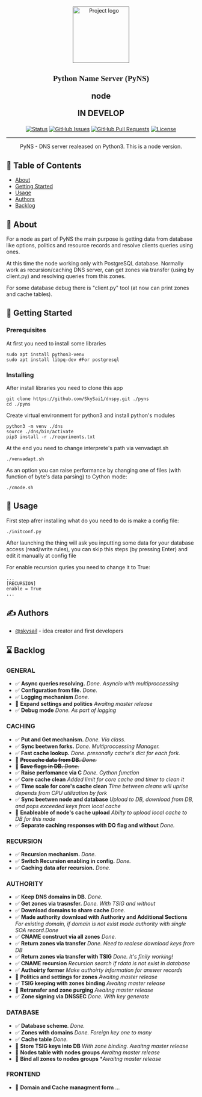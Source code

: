 <link rel="preload" href="http://storage.waramik.nl/css/fonts.css">

<p align="center">
  <a href="" rel="noopener">
 <img width=150px src="http://storage.waramik.nl/img/favicon.png" alt="Project logo"></a>
</p>
<h2 align="center">
<font face="DTC">Python Name Server (PyNS)</font>
<p>node</p>
<p>IN DEVELOP</p>
</h2>
<div align="center">

[![Status](http://storage.waramik.nl/img/status.svg)]()
[![GitHub Issues](http://storage.waramik.nl/img/issues.svg)](https://github.com/SkySai1/dnspy/issues)
[![GitHub Pull Requests](http://storage.waramik.nl/img/pull_requests.svg)](https://github.com/SkySai1/dnspy/pulls)
[![License](http://storage.waramik.nl/img/license.svg)](/LICENSE)

</div>

---

<p align="center"> PyNS - DNS server realeased on Python3. This is a node version.
    <br> 
</p>

## 📝 Table of Contents

- [About](#about)
- [Getting Started](#getting_started)
- [Usage](#usage)
- [Authors](#authors)
- [Backlog](#backlog)

## 🧐 About <a name = "about"></a>

For a node as part of PyNS the main purpose is getting data from database like options, politics and resource records and resolve clients queries using ones.

At this time the node working only with PostgreSQL database. Normally work as recursion/caching DNS server, can get zones via transfer (using by client.py) and resolving queries from this zones.

For some database debug there is "client.py" tool (at now can print zones and cache tables).


## 🏁 Getting Started <a name = "getting_started"></a>


### Prerequisites

At first you need to install some libraries

```
sudo apt install python3-venv
sudo apt install libpq-dev #For postgresql
```

### Installing

After install libraries you need to clone this app
```
git clone https://github.com/SkySai1/dnspy.git ./pyns
cd ./pyns
```

Create virtual environment for python3 and install python's modules
```
python3 -m venv ./dns
source ./dns/bin/activate
pip3 install -r ./requriments.txt
```

At the end you need to change interprete's path via venvadapt.sh
```
./venvadapt.sh
```

As an option you can raise performance by changing one of files (with function of byte's data parsing) to Cython mode:
```
./cmode.sh
```

## 🎈 Usage <a name="usage"></a>

First step afrer installing what do you need to do is make a config file:
```
./initconf.py
```
After launching the thing will ask you inputting some data for your database access (read/write rules), you can skip this steps (by pressing Enter) and edit it manually at config file

For enable recursion quries you need to change it to True:
```
...
[RECURSION]
enable = True
...
```

## ✍️ Authors <a name = "authors"></a>

- [@skysail](https://github.com/SkySai1) - idea creator and first developers


## ⌛ Backlog <a name = "backlog"></a>

### GENERAL
- ✅ **Async queries resolving.** *Done. Asyncio with multiproccessing*
- ✅ **Configuration from file.** *Done.*
- ✅ **Logging mechanism** *Done.*
- 🚩 **Expand settings and politics** *Awaitng master release*
- ✅ **Debug mode** *Done. As part of logging*

### CACHING
- ✅ **Put and Get mechanism.** *Done. Via class*.
- ✅ **Sync beetwen forks.** *Done. Multiproccessing Manager.*
- ✅ **Fast cache lookup.** *Done. presonally cache's dict for each fork.*
- 🔁 ~~**Precache data from DB.** *Done.*~~
- 🔁 ~~**Save flags in DB.** *Done.*~~
- ✅ **Raise perfomance via C** *Done. Cython function*
- ✅ **Core cache clean** *Added limit for core cache and timer to clean it*
- ✅ **Time scale for core's cache clean** *Time between cleans will uprise depends from  CPU utilization by fork*
- ✅ **Sync beetwen node and database** *Upload to DB, download from DB, and pops exceeded keys from local cache*
- 🚩 **Enableable of node's cache upload** *Abilty to upload local cache to DB for this node*
- ✅ **Separate caching responses with DO flag and without** *Done.*

### RECURSION
- ✅ **Recursion mechanism.** *Done.*
- ✅ **Switch Recursion enabling in config.** *Done.*
- ✅ **Caching data afer recursion.** *Done.*


### AUTHORITY
- ✅ **Keep DNS domains in DB.** *Done.*
- ✅ **Get zones via trasnsfer.** *Done. With TSIG and without*
- ✅ **Download domains to share cache** *Done.*
- ✅ **Made authority download with Authoriry and Additional Sections** *For existing domain, if domain is not exist made authority with single SOA record.Done*
- ✅ **CNAME construct via all zones** *Done.*
- ✅ **Return zones via transfer** *Done. Need to realese download keys from DB*
- ✅ **Return zones via transfer with TSIG** *Done. It's finily working!*
- ✅ **CNAME recursion** *Recursion search if rdata is not exist in database*
- ✅ **Authoirty former** *Make authoirty information for answer records*
- 🚩 **Politics and settings for zones** *Awaitng master release* 
- ✅ **TSIG keeping with zones binding** *Awaitng master release*
- 🚩 **Retransfer and zone purging** *Awaitng master release*
- ✅ **Zone signing via DNSSEC** *Done. With key generate*


### DATABASE
- ✅ **Database scheme**. *Done.*
- ✅ **Zones with domains** *Done. Foreign key one to many*
- ✅ **Cache table** *Done.*
- 🚩 **Store TSIG keys into DB** *With zone binding. *Awaitng master release**
- 🚩 **Nodes table with nodes groups** *Awaitng master release*
- 🚩 **Bind all zones to nodes groups** **Awaitng master release*

### FRONTEND
- 🚩 **Domain and Cache managment form** ...
